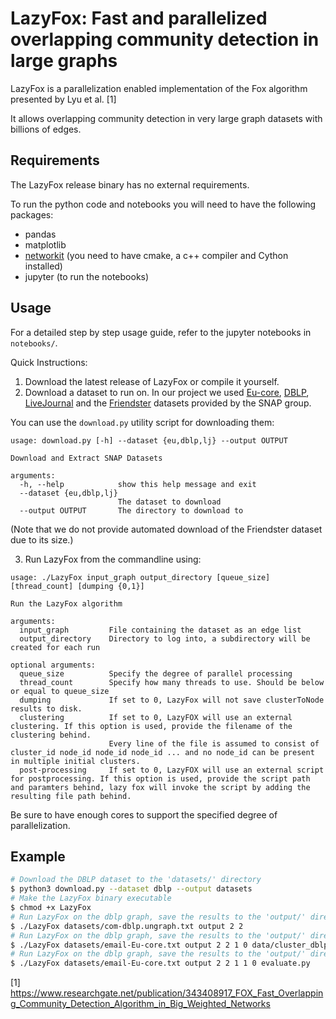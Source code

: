 # LazyFox: Fast and parallelized overlapping community detection in large graphs

LazyFox is a parallelization enabled implementation of the Fox algorithm presented by Lyu et al. [1]

It allows overlapping community detection in very large graph datasets with billions of edges.

## Requirements
The LazyFox release binary has no external requirements.

To run the python code and notebooks you will need to have the following packages:
- pandas
- matplotlib
- [networkit](https://github.com/networkit/networkit) (you need to have cmake, a c++ compiler and Cython installed)
- jupyter (to run the notebooks)

## Usage

For a detailed step by step usage guide, refer to the jupyter notebooks in `notebooks/`.

Quick Instructions:

1. Download the latest release of LazyFox or compile it yourself.
2. Download a dataset to run on. In our project we used 
[Eu-core](https://snap.stanford.edu/data/email-Eu-core.html),
[DBLP](https://snap.stanford.edu/data/com-DBLP.html),
[LiveJournal](https://snap.stanford.edu/data/com-LiveJournal.html) and the
[Friendster](https://snap.stanford.edu/data/com-Friendster.html) datasets provided by the SNAP group.

You can use the `download.py` utility script for downloading them:
```
usage: download.py [-h] --dataset {eu,dblp,lj} --output OUTPUT

Download and Extract SNAP Datasets

arguments:
  -h, --help            show this help message and exit
  --dataset {eu,dblp,lj}
                        The dataset to download
  --output OUTPUT       The directory to download to
```
(Note that we do not provide automated download of the Friendster dataset due to its size.)

3. Run LazyFox from the commandline using:
```
usage: ./LazyFox input_graph output_directory [queue_size] [thread_count] [dumping {0,1}]

Run the LazyFox algorithm

arguments:
  input_graph         File containing the dataset as an edge list
  output_directory    Directory to log into, a subdirectory will be created for each run

optional arguments:
  queue_size          Specify the degree of parallel processing
  thread_count        Specify how many threads to use. Should be below or equal to queue_size
  dumping             If set to 0, LazyFox will not save clusterToNode results to disk.
  clustering          If set to 0, LazyFOX will use an external clustering. If this option is used, provide the filename of the clustering behind.
                      Every line of the file is assumed to consist of cluster_id node_id node_id node_id ... and no node_id can be present in multiple initial clusters.
  post-processing     If set to 0, LazyFOX will use an external script for postprocessing. If this option is used, provide the script path and paramters behind, lazy fox will invoke the script by adding the resulting file path behind.
```


Be sure to have enough cores to support the specified degree of parallelization.

## Example
```bash
# Download the DBLP dataset to the 'datasets/' directory
$ python3 download.py --dataset dblp --output datasets
# Make the LazyFox binary executable
$ chmod +x LazyFox
# Run LazyFox on the dblp graph, save the results to the 'output/' directory using a queue size of 2 and a thread count of 2
$ ./LazyFox datasets/com-dblp.ungraph.txt output 2 2
# Run LazyFox on the dblp graph, save the results to the 'output/' directory using a queue size of 2 and a thread count of 2, enabled dumping and an (initiaal) clustering from the file cluster_dblp.txt and no external postprocessing
$ ./LazyFox datasets/email-Eu-core.txt output 2 2 1 0 data/cluster_dblp.txt
# Run LazyFox on the dblp graph, save the results to the 'output/' directory using a queue size of 2 and a thread count of 2, enabled dumping, the internal clustering algorithm and invoke the user provided evaluate.py with the result file name as parameter once the algorithm has run completely.
$ ./LazyFox datasets/email-Eu-core.txt output 2 2 1 1 0 evaluate.py
```

[1] https://www.researchgate.net/publication/343408917_FOX_Fast_Overlapping_Community_Detection_Algorithm_in_Big_Weighted_Networks
